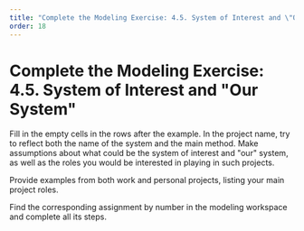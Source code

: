 ```yaml
---
title: "Complete the Modeling Exercise: 4.5. System of Interest and \"Our System\""
order: 18
---
```


# Complete the Modeling Exercise: 4.5. System of Interest and "Our System"

Fill in the empty cells in the rows after the example. In the project name, try to reflect both the name of the system and the main method. Make assumptions about what could be the system of interest and "our" system, as well as the roles you would be interested in playing in such projects.

Provide examples from both work and personal projects, listing your main project roles.

Find the corresponding assignment by number in the modeling workspace and complete all its steps.